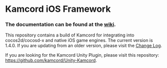 Kamcord iOS Framework
======================

<h3>The documentation can be found at the <a href="https://github.com/kamcord/kamcord-ios-sdk/wiki">wiki</a>.</h3>

This repository contains a build of Kamcord for integrating into cocos2d/cocosd-x and native iOS game engines. The current version is 1.4.0. If you are updating from an older version, please visit the <a href="https://github.com/kamcord/kamcord-ios-sdk/wiki/Change-log">Change Log</a>.

If you are looking for the Kamcord Unity Plugin, please visit this repository: <a href="https://github.com/kamcord/Unity-Kamcord">https://github.com/kamcord/Unity-Kamcord</a>.

